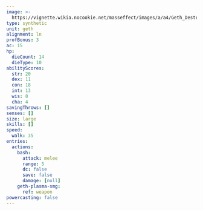 ```yaml
---
image: >-
  https://vignette.wikia.nocookie.net/masseffect/images/a/a4/Geth_Destroyer_ME2.png/revision/latest/scale-to-width-down/350?cb=20100625040647
type: synthetic
unit: geth
alignment: ln
profBonus: 3
ac: 15
hp:
  dieCount: 14
  dieType: 10
abilityScores:
  str: 20
  dex: 11
  con: 18
  int: 13
  wis: 8
  cha: 4
savingThrows: []
senses: []
size: large
skills: []
speed:
  walk: 35
entries:
  actions:
    bash:
      attack: melee
      range: 5
      dc: false
      save: false
      damage: [null]
    geth-plasma-smg:
      ref: weapon
powercasting: false
---
```

